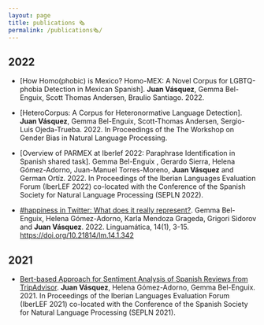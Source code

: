 ```yaml
---
layout: page
title: publications 🗞
permalink: /publications🗞/
---
```



## 2022

- [How Homo(phobic) is Mexico? Homo-MEX: A Novel Corpus for LGBTQ-phobia Detection in Mexican Spanish]. **Juan Vásquez**, Gemma Bel-Enguix, Scott Thomas Andersen, Braulio Santiago. 2022.

- [HeteroCorpus: A Corpus for Heteronormative Language Detection]. **Juan Vásquez**, Gemma Bel-Enguix, Scott-Thomas Andersen, Sergio-Luis Ojeda-Trueba. 2022. In Proceedings of the The Workshop on Gender Bias in Natural Language Processing.

- [Overview of PARMEX at Iberlef 2022: Paraphrase Identification in Spanish shared task]. Gemma Bel-Enguix , Gerardo Sierra, Helena Gómez-Adorno, Juan-Manuel Torres-Moreno, **Juan Vásquez** and German Ortíz. 2022. In Proceedings of the Iberian Languages Evaluation Forum (IberLEF 2022) co-located with the Conference of the Spanish Society for Natural Language Processing (SEPLN 2022).

- [#happiness in Twitter: What does it really represent?](https://linguamatica.com/index.php/linguamatica/article/view/342/481). Gemma Bel-Enguix, Helena Gómez-Adorno, Karla Mendoza Grageda, Grigori Sidorov and **Juan Vásquez**. 2022. Linguamática, 14(1), 3-15. <https://doi.org/10.21814/lm.14.1.342>

## 2021

- [Bert-based Approach for Sentiment Analysis of Spanish Reviews from TripAdvisor](http://ceur-ws.org/Vol-2943/restmex_paper6.pdf). **Juan Vásquez**, Helena Gómez-Adorno, Gemma Bel-Enguix. 2021. In Proceedings of the Iberian Languages Evaluation Forum (IberLEF 2021) co-located with the Conference of the Spanish Society for Natural Language Processing (SEPLN 2021).
